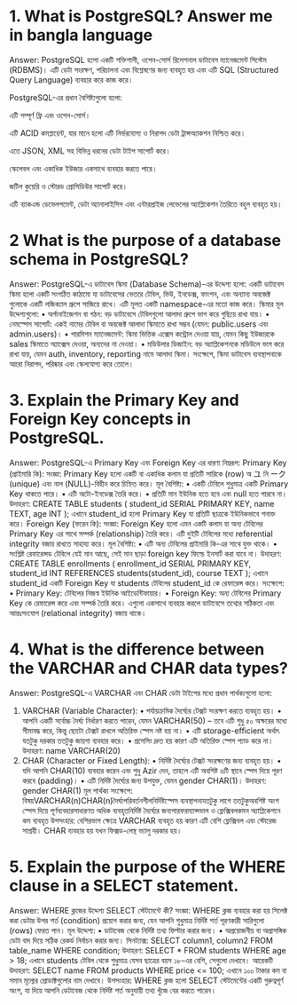 # 1. What is PostgreSQL? Answer me in bangla language

Answer: PostgreSQL হলো একটি শক্তিশালী, ওপেন-সোর্স রিলেশনাল ডাটাবেস ম্যানেজমেন্ট সিস্টেম (RDBMS)। এটি ডেটা সংরক্ষণ, পরিচালনা এবং বিশ্লেষণের জন্য ব্যবহৃত হয় এবং এটি SQL (Structured Query Language) ব্যবহার করে কাজ করে।

PostgreSQL-এর প্রধান বৈশিষ্ট্যগুলো হলো:

এটি সম্পূর্ণ ফ্রি এবং ওপেন-সোর্স।

এটি ACID কমপ্লায়েন্ট, যার মানে হলো এটি নির্ভরযোগ্য ও নিরাপদ ডেটা ট্রান্সঅ্যাকশন নিশ্চিত করে।

এতে JSON, XML সহ বিভিন্ন ধরনের ডেটা টাইপ সাপোর্ট করে।

স্কেলেবল এবং একাধিক ইউজার একসাথে ব্যবহার করতে পারে।

জটিল কুয়েরি ও স্টোরড প্রোসিডিউর সাপোর্ট করে।

এটি ব্যাকএন্ড ডেভেলপমেন্ট, ডেটা অ্যানালাইসিস এবং এন্টারপ্রাইজ লেভেলের অ্যাপ্লিকেশন তৈরিতে বহুল ব্যবহৃত হয়।

# 2 What is the purpose of a database schema in PostgreSQL?

Answer: PostgreSQL-এ ডাটাবেস স্কিমা (Database Schema)-এর উদ্দেশ্য হলো:
একটি ডাটাবেস স্কিমা হলো একটি সংগঠিত কাঠামো যা ডাটাবেসের ভেতরে টেবিল, ভিউ, ইনডেক্স, ফাংশন, এবং অন্যান্য অবজেক্ট গুলোকে একটি লজিক্যাল গ্রুপে সাজিয়ে রাখে। এটি মূলত একটি namespace-এর মতো কাজ করে।
স্কিমার মূল উদ্দেশ্যগুলো:
• অর্গানাইজেশন বা গঠন: বড় ডাটাবেসে টেবিলগুলো আলাদা গ্রুপে ভাগ করে গুছিয়ে রাখা যায়।
• নেমস্পেস সাপোর্ট: একই নামের টেবিল বা অবজেক্ট আলাদা স্কিমাতে রাখা সম্ভব (যেমন: public.users এবং admin.users)।
• পারমিশন ম্যানেজমেন্ট: স্কিমা ভিত্তিক এক্সেস কন্ট্রোল দেওয়া যায়, যেমন কিছু ইউজারকে sales স্কিমাতে অ্যাক্সেস দেওয়া, অন্যদের না দেওয়া।
• মডিউলার ডিজাইন: বড় অ্যাপ্লিকেশনকে মডিউলে ভাগ করে রাখা যায়, যেমন auth, inventory, reporting নামে আলাদা স্কিমা।
সংক্ষেপে, স্কিমা ডাটাবেস ব্যবস্থাপনাকে আরো নিরাপদ, পরিষ্কার এবং স্কেলযোগ্য করে তোলে।

# 3. Explain the Primary Key and Foreign Key concepts in PostgreSQL.

Answer: PostgreSQL-এ Primary Key এবং Foreign Key এর ধারণা নিম্নরূপ:
Primary Key (প্রাইমারি কি):
সংজ্ঞা:
Primary Key হলো একটি বা একাধিক কলাম যা প্রতিটি সারিকে (row) অ ユ নি ーク (unique) এবং নাল (NULL)-বিহীন করে চিহ্নিত করে।
মূল বৈশিষ্ট্য:
• একটি টেবিলে শুধুমাত্র একটি Primary Key থাকতে পারে।
• এটি অটো-ইনডেক্স তৈরি করে।
• প্রতিটি মান ইউনিক হতে হবে এবং null হতে পারবে না।
উদাহরণ:
CREATE TABLE students ( student_id SERIAL PRIMARY KEY, name TEXT, age INT );
এখানে student_id হলো Primary Key যা প্রতিটি ছাত্রকে ইউনিকভাবে শনাক্ত করে।
Foreign Key (ফরেন কি):
সংজ্ঞা:
Foreign Key হলো এমন একটি কলাম যা অন্য টেবিলের Primary Key এর সাথে সম্পর্ক (relationship) তৈরি করে। এটি দুইটি টেবিলের মধ্যে referential integrity বজায় রাখতে সাহায্য করে।
মূল বৈশিষ্ট্য:
• এটি অন্য টেবিলের প্রাইমারি কি-এর সাথে যুক্ত থাকে।
• সংশ্লিষ্ট রেফারেন্সড টেবিলে যেই মান আছে, সেই মান ছাড়া foreign key ফিল্ডে ইনসার্ট করা যাবে না।
উদাহরণ:
CREATE TABLE enrollments ( enrollment_id SERIAL PRIMARY KEY, student_id INT REFERENCES students(student_id), course TEXT );
এখানে student_id একটি Foreign Key যা students টেবিলের student_id কে রেফারেন্স করে।
সংক্ষেপে:
• Primary Key: টেবিলের নিজস্ব ইউনিক আইডেন্টিফায়ার।
• Foreign Key: অন্য টেবিলের Primary Key কে রেফারেন্স করে এবং সম্পর্ক তৈরি করে।
এগুলো একসাথে ব্যবহার করলে ডাটাবেসে তথ্যের সঠিকতা এবং আন্তঃসংযোগ (relational integrity) বজায় থাকে।

# 4. What is the difference between the VARCHAR and CHAR data types?

Answer: PostgreSQL-এ VARCHAR এবং CHAR ডেটা টাইপের মধ্যে প্রধান পার্থক্যগুলো হলো:

1. VARCHAR (Variable Character):
   • পর্যায়ক্রমিক দৈর্ঘ্যের টেক্সট সংরক্ষণ করতে ব্যবহৃত হয়।
   • আপনি একটি সর্বোচ্চ দৈর্ঘ্য নির্ধারণ করতে পারেন, যেমন VARCHAR(50) – তবে এটি শুধু ৫০ অক্ষরের মধ্যে সীমাবদ্ধ করে, কিন্তু ছোটো টেক্সট রাখলে অতিরিক্ত স্পেস নষ্ট হয় না।
   • এটি storage-efficient অর্থাৎ যতটুকু দরকার ততটুকু জায়গা ব্যবহার করে।
   • প্রসেসিং দ্রুত হয় কারণ এটি অতিরিক্ত স্পেস প্যাড করে না।
   উদাহরণ:
   name VARCHAR(20)
2. CHAR (Character or Fixed Length):
   • নির্দিষ্ট দৈর্ঘ্যের টেক্সট সংরক্ষণের জন্য ব্যবহৃত হয়।
   • যদি আপনি CHAR(10) ব্যবহার করেন এবং শুধু Azir দেন, তাহলে এটি অবশিষ্ট ৬টি স্থানে স্পেস দিয়ে পূরণ করবে (padding)।
   • এটি নির্দিষ্ট দৈর্ঘ্যের জন্য উপযুক্ত, যেমন gender CHAR(1)।
   উদাহরণ:
   gender CHAR(1)
   মূল পার্থক্য সংক্ষেপে:
   বিষয়VARCHAR(n)CHAR(n)দৈর্ঘ্যপরিবর্তনশীলনির্দিষ্টস্পেস ব্যবস্থাপনাযতটুকু লাগে ততটুকুঅবশিষ্ট অংশ স্পেস দিয়ে পূর্ণব্যবহারসাধারণত অধিক ব্যবহৃতনির্দিষ্ট দৈর্ঘ্যের জন্যপারফরম্যান্সভাল ও ফ্লেক্সিবলকমন অ্যাপ্লিকেশনে কম ব্যবহৃত
   উপসংহার:
   বেশিরভাগ ক্ষেত্রে VARCHAR ব্যবহৃত হয় কারণ এটি বেশি ফ্লেক্সিবল এবং স্টোরেজ সাশ্রয়ী। CHAR ব্যবহার হয় যখন ফিক্সড-লেন্থ ভ্যালু দরকার হয়।

# 5. Explain the purpose of the WHERE clause in a SELECT statement.

Answer: WHERE ক্লজের উদ্দেশ্য SELECT স্টেটমেন্টে কী?
সংজ্ঞা:
WHERE ক্লজ ব্যবহার করা হয় সিলেক্ট করা ডেটার উপর শর্ত (condition) প্রয়োগ করার জন্য, যেন আপনি শুধুমাত্র নির্দিষ্ট শর্ত পূরণকারী সারিগুলো (rows) ফেরত পান।
মূল উদ্দেশ্য:
• ডাটাবেজ থেকে নির্দিষ্ট তথ্য ফিল্টার করার জন্য।
• অপ্রয়োজনীয় বা অপ্রাসঙ্গিক ডেটা বাদ দিয়ে সঠিক রেকর্ড নির্বাচন করার জন্য।
সিনট্যাক্স:
SELECT column1, column2 FROM table_name WHERE condition;
উদাহরণ:
SELECT * FROM students WHERE age > 18;
এখানে students টেবিল থেকে শুধুমাত্র যেসব ছাত্রের বয়স ১৮-এর বেশি, সেগুলো দেখাবে।
আরেকটি উদাহরণ:
SELECT name FROM products WHERE price <= 100;
এখানে ১০০ টাকার কম বা সমান মূল্যের প্রোডাক্টগুলোর নাম দেখাবে।
উপসংহার:
WHERE ক্লজ হলো SELECT স্টেটমেন্টের একটি গুরুত্বপূর্ণ অংশ, যা দিয়ে আপনি ডেটাবেজ থেকে নির্দিষ্ট শর্ত অনুযায়ী তথ্য খুঁজে বের করতে পারেন।
